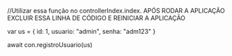 //Utilizar essa função no controllerIndex.index. APÓS RODAR A APLICAÇÃO EXCLUIR ESSA LINHA DE CÓDIGO E REINICIAR A APLICAÇÃO

var us = {
  id: 1,
	usuario: "admin",
	senha: "adm123"
}

await con.registroUsuario(us)
